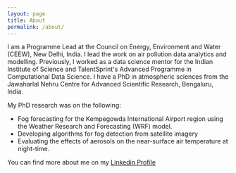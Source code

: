 ```yaml
---
layout: page
title: About
permalink: /about/
---
```


I am a Programme Lead at the Council on Energy, Environment and Water (CEEW), New Delhi, India. I lead the work on air pollution data analytics and modelling. Previously, I worked as a data science mentor for the Indian Institute of Science and TalentSprint's Advanced Programme in Computational Data Science. I have a PhD in atmospheric sciences from the Jawaharlal Nehru Centre for Advanced Scientific Research, Bengaluru, India.

My PhD research was on the following:

* Fog forecasting for the Kempegowda International Airport region using the Weather Research and Forecasting (WRF) model.
* Developing algorithms for fog detection from satellite imagery
* Evaluating the effects of aerosols on the near-surface air temperature at night-time.

You can find more about me on my [Linkedin Profile](https://www.linkedin.com/in/rafiuddin-mohammad-ph-d-ba235b41/?originalSubdomain=in) 
